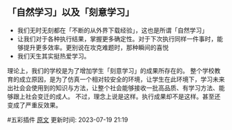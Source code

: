 ## 「自然学习」以及「刻意学习」

- 我们无时无刻都在「不断的从外界下载经验」，这也是所谓「自然学习」
- 让我们对于各种执行结果，掌握更多确定性。对于下次执行同样一件事时，能够提升更多效率。更别说在攻克难题时，那种瞬间的喜悦
- 我们天生其实挺热爱学习。


理论上，我们的学校是为了增加学生「刻意学习」的成果所存在的。
整个学校教育的成立原因，是为了仿真一个相对较安全的环境，让学生在此环境下，学习未来出社会会使用到的知识与方法，让整个社会能够接收一批高品质、有学习方法、能够跟上社会变迁的成人。
不过，理念上说是这样。执行成果却不是这样。甚至还变成了严重反效果。



 #五彩插件 [原文](https://github.com/xdite/learn-hack/blob/master/01.md)
更新时间: 2023-07-19 21:19